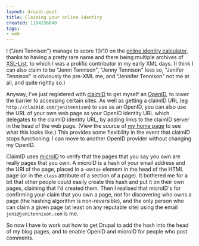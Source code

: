 ```yaml
---
layout: drupal-post
title: Claiming your online identity
created: 1184156640
tags:
- web
---
```

I ("Jeni Tennison") manage to score 10/10 on the [online identity calculator][1], thanks to having a pretty rare name and there being multiple archives of [XSL-List][2], to which I was a prolific contributor in my early XML days. (I think I can also claim to be "Jenni Tennison", "Jenny Tennison" less so, "Jenifer Tennison" is obviously the pre-XML me, and "Jennifer Tennison" not me at all, and quite rightly so.)

Anyway, I've just registered with [claimID][3] to get myself an [OpenID][4], to lower the barrier to accessing certain sites. As well as getting a claimID URL (eg `http://claimid.com/jenitennison`) to use as an OpenID, you can also use the URL of your own web page as your OpenID identity URL which delegates to the claimID identity URL, by adding links to the claimID server in the head of the web page. (View the source of [my home page][6] to see what this looks like.) This provides some flexibility in the event that claimID stops functioning: I can move to another OpenID provider without changing my OpenID.

[1]: http://www.careerdistinction.com/onlineid/step1.html "Career Distinction: Online Identity Calculator"
[2]: http://www.mulberrytech.com/xsl/xsl-list "XSL-List: Mailing list for XSL"
[3]: http://claimid.com/ "claimID.com"
[4]: http://openid.net/ "OpenID"
[5]: http://www.microid.org/ "microID"
[6]: http://www.jenitennison.com/ "Jeni's XML Pages"

<!--break-->

ClaimID uses [microID][5] to verify that the pages that you say you own are really pages that you own. A microID is a hash of your email address and the URI of the page, placed in a `<meta>` element in the head of the HTML page (or in the `class` attribute of a section of a page). It bothered me for a bit that other people could easily create this hash and put it on their own pages, claiming that I'd created them. Then I realised that microID's for confirming your claim that you own a page, not for discovering who owns a page (the hashing algorithm is non-reversible), and the only person who can claim a given page (at least on any reputable site) using the email `jeni@jenitennison.com` is me.

So now I have to work out how to get Drupal to add the hash into the head of my blog pages, and to enable OpenID and microID for people who post comments.
